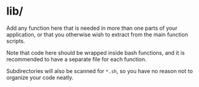 # lib/

Add any function here that is needed in more than one parts of your
application, or that you otherwise wish to extract from the main function
scripts.

Note that code here should be wrapped inside bash functions, and it is
recommended to have a separate file for each function.

Subdirectories will also be scanned for `*.sh`, so you have no reason not
to organize your code neatly.
